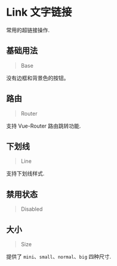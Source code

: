 <!-- @api: OtLink.vue/OtLinkAPI.md -->

# Link 文字链接

常用的超链接操作.

## 基础用法

> Base

没有边框和背景色的按钮。

## 路由

> Router

支持 Vue-Router 路由跳转功能.

## 下划线

> Line

支持下划线样式.

## 禁用状态

> Disabled



## 大小

> Size

提供了 `mini`、`small`、`normal`、`big` 四种尺寸.
